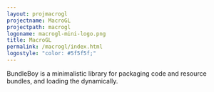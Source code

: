 ```yaml
---
layout: projmacrogl
projectname: MacroGL
projectpath: macrogl
logoname: macrogl-mini-logo.png
title: MacroGL
permalink: /macrogl/index.html
logostyle: "color: #5f5f5f;"
---
```



BundleBoy is a minimalistic library for packaging code and resource bundles,
and loading the dynamically.
